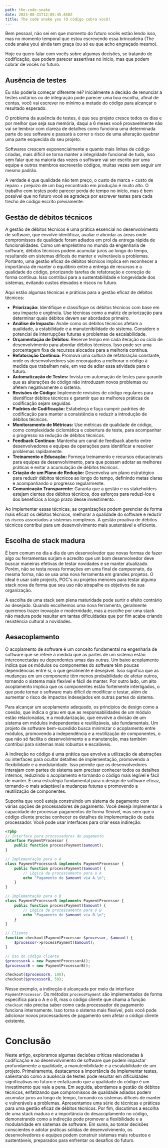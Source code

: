 ```yaml
---
path: the-code-snake
date: 2023-08-31T12:05:45.650Z
title: The code snake you (O código cobra você)
---
```

Bem pessoal, não sei em que momento do futuro vocês estão lendo isso, mas no momento temporal que estou escrevendo essa brincadeira (The code snake you) ainda tem graça (ou só eu que acho engraçado mesmo).

Hoje eu quero falar com vocês sobre algumas decisões, se tratando de codificação, que podem parecer assertivas no início, mas que podem cobrar de vocês no futuro.

## Ausência de testes

Eu não poderia começar diferente né? Inicialmente a decisão de renunciar a testes unitários ou de integração pode parecer uma boa escolha, afinal de contas, você vai escrever no mínimo a metade do código para alcançar o resultado esperado.

O problema da ausência de testes, é que seu projeto cresce todos os dias e por melhor que seja sua memória, daqui a 6 meses você provavelmente não vai se lembrar com clareza de detalhes como funciona uma determinada parte do seu software e passará a correr o risco de uma alteração quebrar uma parte esquecida do seu projeto.

Softwares crescem exponencialmente e quanto mais linhas de código criadas, mais difícil se torna manter a integridade funcional de tudo, isso sem falar que na maioria das vezes o software vai ser escrito por uma equipe e outros membros escreverão códigos, muitas vezes sem seguir um mesmo padrão.

A verdade é que qualidade não tem preço, o custo de marca + custo de reparo + prejuízo de um bug encontrado em produção é muito alto. O trabalho com testes pode parecer perda de tempo no início, mas é bem possível que no futuro você se agradeça por escrever testes para cada trecho de código escrito previamente. 

## Gestão de débitos técnicos

A gestão de débitos técnicos é uma prática essencial no desenvolvimento de software, que envolve identificar, avaliar e abordar as áreas onde compromissos de qualidade foram adiados em prol da entrega rápida de funcionalidades. Como um empréstimo no mundo da engenharia de software, débitos técnicos podem acumular juros ao longo do tempo, resultando em sistemas difíceis de manter e vulneráveis a problemas. Portanto, uma gestão eficaz de débitos técnicos implica em reconhecer a importância de manter o equilíbrio entre a entrega de recursos e a qualidade do código, priorizando tarefas de refatoração e correção de forma contínua. Isso contribui para a sustentabilidade e longevidade dos sistemas, evitando custos elevados e riscos no futuro.

Aqui estão algumas técnicas e práticas para a gestão eficaz de débitos técnicos:

* **Priorização:** Identifique e classifique os débitos técnicos com base em seu impacto e urgência. Use técnicas como a matriz de priorização para determinar quais débitos devem ser abordados primeiro.  
* **Análise de Impacto:** Avalie como os débitos técnicos afetam a qualidade, a estabilidade e a manutenibilidade do sistema. Considere o potencial de interrupções futuras e problemas de escalabilidade.
* **Orçamentação de Débitos:** Reserve tempo em cada iteração ou ciclo de desenvolvimento para abordar débitos técnicos. Isso pode ser uma porcentagem fixa de recursos alocados para a melhoria contínua.
* **Refatoração Contínua:** Promova uma cultura de refatoração constante, onde os desenvolvedores são encorajados a melhorar o código à medida que trabalham nele, em vez de adiar essa atividade para o futuro.
* **Automatização de Testes:** Invista em automação de testes para garantir que as alterações de código não introduzam novos problemas ou afetem negativamente o sistema.
* **Revisões de Código:** Implemente revisões de código regulares para identificar débitos técnicos e garantir que as melhores práticas de codificação sejam seguidas.
* **Padrões de Codificação:** Estabeleça e faça cumprir padrões de codificação para manter a consistência e reduzir a introdução de débitos técnicos.
* **Monitoramento de Métricas:** Use métricas de qualidade de código, como complexidade ciclomática e cobertura de teste, para acompanhar o progresso na redução de débitos técnicos.
* **Feedback Contínuo:** Mantenha um canal de feedback aberto entre desenvolvedores e equipes de operações para identificar e resolver problemas rapidamente.
* **Treinamento e Educação:** Forneça treinamento e recursos educacionais para equipes de desenvolvimento, para que possam adotar as melhores práticas e evitar a acumulação de débitos técnicos.
* **Criação de um Plano de Redução:** Desenvolva um plano estratégico para reduzir débitos técnicos ao longo do tempo, definindo metas claras e acompanhando o progresso regularmente.
* **Comunicação Transparente:** Garanta que a gestão e os stakeholders estejam cientes dos débitos técnicos, dos esforços para reduzi-los e dos benefícios a longo prazo desse investimento.

Ao implementar essas técnicas, as organizações podem gerenciar de forma mais eficaz os débitos técnicos, melhorar a qualidade do software e reduzir os riscos associados a sistemas complexos. A gestão proativa de débitos técnicos contribui para um desenvolvimento mais sustentável e eficiente.

## Escolha de stack madura

É﻿ bem comum no dia a dia de um desenvolvedor que novas formas de fazer algo ou ferramentas surjam e acredito que um bom desenvolvedor deve buscar maneiras efetivas de testar novidades e se manter atualizado. Porém, não se testa novas formações em uma final de campeonato, da mesma forma, não se usa uma nova ferramenta em grandes projetos. O ideal é usar side projects, POC's ou projetos menores para testar alguma stack nova de forma que seu uso não atrapalhe os objetivos de sua organização.

A﻿ escolha de uma stack sem plena maturidade pode surtir o efeito contrário ao desejado. Quando escolhemos uma nova ferramenta, geralmente queremos trazer inovação e modernidade, mas a escolhe por uma stack não madura pode resultar em tantas dificuldades que por fim acabe criando resistência cultural a novidades.

## Aesacoplamento

O acoplamento de software é um conceito fundamental na engenharia de software que se refere à medida que as partes de um sistema estão interconectadas ou dependentes umas das outras. Um baixo acoplamento indica que os módulos ou componentes do software têm poucas dependências entre si, o que geralmente é desejável. Isso significa que as mudanças em um componente têm menos probabilidade de afetar outros, tornando o sistema mais flexível e fácil de manter. Por outro lado, um alto acoplamento implica que os componentes estão fortemente interligados, o que pode tornar o software mais difícil de modificar e testar, além de aumentar o risco de impactos indesejados em outras partes do sistema.

Para alcançar um acoplamento adequado, os princípios de design como a coesão, que indica o grau em que as responsabilidades de um módulo estão relacionadas, e a modularização, que envolve a divisão de um sistema em módulos independentes e reutilizáveis, são fundamentais. Um projeto de software bem-sucedido busca minimizar o acoplamento entre módulos, promovendo a independência e a reutilização de componentes, o que não só facilita o desenvolvimento e a manutenção, mas também contribui para sistemas mais robustos e escaláveis.

A indireção no código é uma prática que envolve a utilização de abstrações ou interfaces para ocultar detalhes de implementação, promovendo a flexibilidade e a modularidade. Isso permite que os desenvolvedores interajam com partes do sistema sem precisar conhecer todos os detalhes internos, reduzindo o acoplamento e tornando o código mais legível e fácil de manter. É uma estratégia fundamental para o design de software eficaz, tornando-o mais adaptável a mudanças futuras e promovendo a reutilização de componentes.

Suponha que você esteja construindo um sistema de pagamento com várias opções de processadores de pagamento. Você deseja implementar a capacidade de processar pagamentos de forma flexível, mas sem que o código cliente precise conhecer os detalhes de implementação de cada processador. Você pode usar interfaces para criar essa indireção:

```php
<?php
// Interface para processadores de pagamento
interface PaymentProcessor {
    public function processPayment($amount);
}

// Implementação para o A
class PaymentProcessorA implements PaymentProcessor {
    public function processPayment($amount) {
        // Lógica de processamento para o A
        echo "Pagamento de $amount via A.\n";
    }
}

// Implementação para o B
class PaymentProcessorB implements PaymentProcessor {
    public function processPayment($amount) {
        // Lógica de processamento para o B
        echo "Pagamento de $amount via B.\n";
    }
}

// Cliente
function checkout(PaymentProcessor $processor, $amount) {
    $processor->processPayment($amount);
}

// Uso do código cliente
$processorA = new PaymentProcessorA();
$processorB = new PaymentProcessorB();

checkout($processorA, 100);
checkout($processorB, 50);
```

﻿Nesse exemplo, a indireção é alcançada por meio da interface `PaymentProcessor`. Os métodos `processPayment` são implementados de forma específica para o A e o B, mas o código cliente que chama a função `checkout` não precisa saber como cada processador de pagamento funciona internamente. Isso torna o sistema mais flexível, pois você pode adicionar novos processadores de pagamento sem afetar o código cliente existente.

# Conclusão

Neste artigo, exploramos algumas decisões críticas relacionadas à codificação e ao desenvolvimento de software que podem impactar profundamente a qualidade, a manutenibilidade e a escalabilidade de um projeto. Primeiramente, destacamos a importância de implementar testes, salientando como a ausência de testes pode resultar em dificuldades significativas no futuro e enfatizando que a qualidade do código é um investimento que vale a pena. Em seguida, abordamos a gestão de débitos técnicos, enfatizando que compromissos de qualidade adiados podem acumular juros ao longo do tempo, tornando os sistemas difíceis de manter e vulneráveis a problemas. Apresentamos uma série de técnicas e práticas para uma gestão eficaz de débitos técnicos. Por fim, discutimos a escolha de uma stack madura e a importância do desacoplamento no código, demonstrando como a indireção pode promover a flexibilidade e a modularidade em sistemas de software. Em suma, ao tomar decisões conscientes e adotar práticas sólidas de desenvolvimento, os desenvolvedores e equipes podem construir sistemas mais robustos e sustentáveis, preparados para enfrentar os desafios do futuro.
